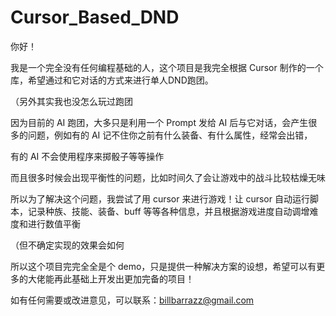 # Cursor_Based_DND
你好！

我是一个完全没有任何编程基础的人，这个项目是我完全根据 Cursor 制作的一个库，希望通过和它对话的方式来进行单人DND跑团。

（另外其实我也没怎么玩过跑团

因为目前的 AI 跑团，大多只是利用一个 Prompt 发给 AI 后与它对话，会产生很多的问题，例如有的 AI 记不住你之前有什么装备、有什么属性，经常会出错，

有的 AI 不会使用程序来掷骰子等等操作

而且很多时候会出现平衡性的问题，比如时间久了会让游戏中的战斗比较枯燥无味

所以为了解决这个问题，我尝试了用 cursor 来进行游戏！让 cursor 自动运行脚本，记录种族、技能、装备、buff 等等各种信息，并且根据游戏进度自动调增难度和进行数值平衡

（但不确定实现的效果会如何

所以这个项目完完全全是个 demo，只是提供一种解决方案的设想，希望可以有更多的大佬能再此基础上开发出更加完备的项目！



如有任何需要或改进意见，可以联系：billbarrazz@gmail.com
